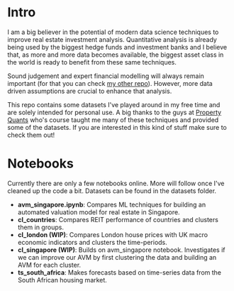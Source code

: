 # Intro

I am a big believer in the potential of modern data science techniques to improve real estate investment analysis. Quantitative analysis is already being used by the biggest hedge funds and investment banks and I believe that, as more and more data becomes available, the biggest asset class in the world is ready to benefit from these same techniques. 

Sound judgement and expert financial modelling will always remain important (for that you can check [my other repo](https://github.com/mdcnuydt/financial-modelling)). However, more data driven assumptions are crucial to enhance that analysis.

This repo contains some datasets I've played around in my free time and are solely intended for personal use. A big thanks to the guys at [Property Quants](https://propertyquants.com) who's course taught me many of these techniques and provided some of the datasets. If you are interested in this kind of stuff make sure to check them out!

# Notebooks

Currently there are only a few notebooks online. More will follow once I've cleaned up the code a bit. Datasets can be found in the datasets folder.

- **avm_singapore.ipynb**: Compares ML techniques for building an automated valuation model for real estate in Singapore.
- **cl_countries**: Compares REIT performance of countries and clusters them in groups.
- **cl_london (WIP)**: Compares London house prices with UK macro economic indicators and clusters the time-periods.
- **cl_singapore (WIP)**: Builds on avm_singapore notebook. Investigates if we can improve our AVM by first clustering the data and building an AVM for each cluster.
- **ts_south_africa**: Makes forecasts based on time-series data from the South African housing market.

